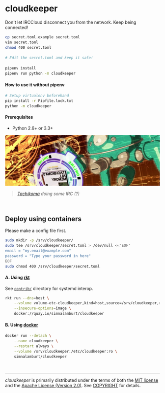cloudkeeper
===============
Don't let IRCCloud disconnect you from the network. Keep being connected!

```bash
cp secret.toml.example secret.toml
vim secret.toml
chmod 400 secret.toml

# Edit the secret.toml and keep it safe!

pipenv install
pipenv run python -m cloudkeeper
```

#### How to use it without pipenv
```bash
# Setup virtualenv beforehand
pip install -r Pipfile.lock.txt
python -m cloudkeeper
```

#### Prerequisites
- Python 2.6+ or 3.3+

![Tachikoma doing some IRC]

> *[Tachikoma] doing some IRC (?)*

<br>

Deploy using containers
--------
Please make a config file first.
```bash
sudo mkdir -p /srv/cloudkeeper/
sudo tee /srv/cloudkeeper/secret.toml > /dev/null <<'EOF'
email = "my.email@example.com"
password = "Type your password in here"
EOF
sudo chmod 400 /srv/cloudkeeper/secret.toml
```

#### A. Using [rkt]
See [`contrib/`](contrib/) directory for systemd interop.
```bash
rkt run --dns=host \
    --volume volume-etc-cloudkeeper,kind=host,source=/srv/cloudkeeper,readOnly=true \
    --insecure-options=image \
    docker://quay.io/simnalamburt/cloudkeeper
```

#### B. Using [docker]
```bash
docker run --detach \
    --name cloudkeeper \
    --restart always \
    --volume /srv/cloudkeeper:/etc/cloudkeeper:ro \
    simnalamburt/cloudkeeper
```

<br>

--------
*cloudkeeper* is primarily distributed under the terms of both the [MIT
license] and the [Apache License (Version 2.0)]. See [COPYRIGHT] for details.

[Tachikoma doing some IRC]: tachikoma.jpg
[Tachikoma]: https://en.wikipedia.org/wiki/Tachikoma
[rkt]: https://coreos.com/rkt
[docker]: https://docker.com/
[MIT license]: LICENSE-MIT
[Apache License (Version 2.0)]: LICENSE-APACHE
[COPYRIGHT]: COPYRIGHT
